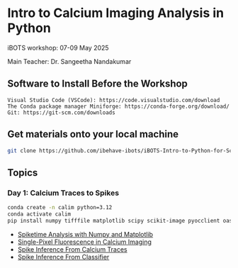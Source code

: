 # Intro to Calcium Imaging Analysis in Python
iBOTS workshop: 07-09 May 2025 

Main Teacher: Dr. Sangeetha Nandakumar

## Software to Install Before the Workshop

    Visual Studio Code (VSCode): https://code.visualstudio.com/download
    The Conda package manager Miniforge: https://conda-forge.org/download/
    Git: https://git-scm.com/downloads

## Get materials onto your local machine

```sh
git clone https://github.com/ibehave-ibots/iBOTS-Intro-to-Python-for-Scientists.git
```

## Topics

### Day 1: Calcium Traces to Spikes

```sh
conda create -n calim python=3.12
conda activate calim
pip install numpy tifffile matplotlib scipy scikit-image pyocclient oasis-deconv
```

- [Spiketime Analysis with Numpy and Matplotlib](day1/01.%20Spiketime%20Analysis%20with%20Numpy%20and%20Matplotlib.ipynb)
- [Single-Pixel Fluorescence in Calcium Imaging](day1/02.%20Single-Pixel%20Fluorescence%20in%20Calcium%20Imaging.ipynb)
- [Spike Inference From Calcium Traces](day1/03.%20Spike%20Inference%20From%20Calcium%20Traces.ipynb)
- [Spike Inference From Classifier](day1/04.%20Spike%20Inference%20From%20Classifier.md)



